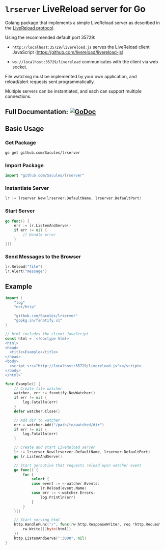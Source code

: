 # `lrserver` LiveReload server for Go #

Golang package that implements a simple LiveReload server as described in the [LiveReload protocol](http://feedback.livereload.com/knowledgebase/articles/86174-livereload-protocol).

Using the recommended default port 35729:

- `http://localhost:35729/livereload.js` serves the LiveReload client JavaScript (https://github.com/livereload/livereload-js)

- `ws://localhost:35729/livereload` communicates with the client via web socket.

File watching must be implemented by your own application, and reload/alert
requests sent programmatically.

Multiple servers can be instantiated, and each can support multiple connections.

## Full Documentation: [![GoDoc](https://godoc.org/github.com/jaschaephraim/lrserver?status.svg)](http://godoc.org/github.com/jaschaephraim/lrserver) ##

## Basic Usage ##

### Get Package ###

```bash
go get github.com/Sacules/lrserver
```

### Import Package ###

```go
import "github.com/Sacules/lrserver"
```

### Instantiate Server ###

```go
lr := lrserver.New(lrserver.DefaultName, lrserver.DefaultPort)
```

### Start Server ###

```go
go func() {
    err := lr.ListenAndServe()
    if err != nil {
        // Handle error
    }
}()
```

### Send Messages to the Browser ###

```go
lr.Reload("file")
lr.Alert("message")
```

## Example ##

```go
import (
    "log"
    "net/http"

    "github.com/Sacules/lrserver"
    "gopkg.in/fsnotify.v1"
)

// html includes the client JavaScript
const html = `<!doctype html>
<html>
<head>
  <title>Example</title>
</head>
<body>
  <script src="http://localhost:35729/livereload.js"></script>
</body>
</html>`

func Example() {
    // Create file watcher
    watcher, err := fsnotify.NewWatcher()
    if err != nil {
        log.Fatalln(err)
    }
    defer watcher.Close()

    // Add dir to watcher
    err = watcher.Add("/path/to/watched/dir")
    if err != nil {
        log.Fatalln(err)
    }

    // Create and start LiveReload server
    lr := lrserver.New(lrserver.DefaultName, lrserver.DefaultPort)
    go lr.ListenAndServe()

    // Start goroutine that requests reload upon watcher event
    go func() {
        for {
            select {
            case event := <-watcher.Events:
                lr.Reload(event.Name)
            case err := <-watcher.Errors:
                log.Println(err)
            }
        }
    }()

    // Start serving html
    http.HandleFunc("/", func(rw http.ResponseWriter, req *http.Request) {
        rw.Write([]byte(html))
    })
    http.ListenAndServe(":3000", nil)
}
```
